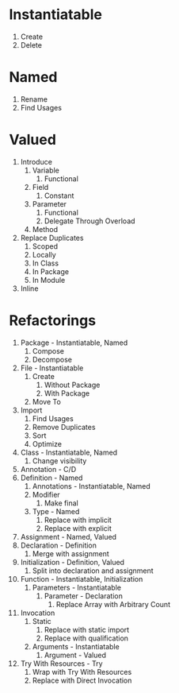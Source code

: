 # Instantiatable
1) Create
2) Delete

# Named
1) Rename
2) Find Usages

# Valued
1) Introduce 
   1) Variable
      1) Functional
   2) Field
      1) Constant
   3) Parameter
      1) Functional
      2) Delegate Through Overload
   4) Method
2) Replace Duplicates
   1) Scoped
   2) Locally
   3) In Class
   4) In Package
   5) In Module
3) Inline

# Refactorings
1) Package - Instantiatable, Named
   1) Compose
   2) Decompose
2) File - Instantiatable
   1) Create
      1) Without Package
      2) With Package
   2) Move To
3) Import
   1) Find Usages
   2) Remove Duplicates
   3) Sort
   4) Optimize
4) Class - Instantiatable, Named
    1) Change visibility
5) Annotation - C/D
6) Definition - Named
   1) Annotations - Instantiatable, Named
   2) Modifier
      1) Make final
   3) Type - Named
      1) Replace with implicit
      2) Replace with explicit
7) Assignment - Named, Valued
8) Declaration - Definition
   1) Merge with assignment
9) Initialization - Definition, Valued
   1) Split into declaration and assignment
10) Function - Instantiatable, Initialization
    1) Parameters - Instantiatable
       1) Parameter - Declaration
          1) Replace Array with Arbitrary Count
11) Invocation
    1) Static
       1) Replace with static import
       2) Replace with qualification
    2) Arguments - Instantiatable
       1) Argument - Valued
12) Try With Resources - Try
    1) Wrap with Try With Resources
    2) Replace with Direct Invocation